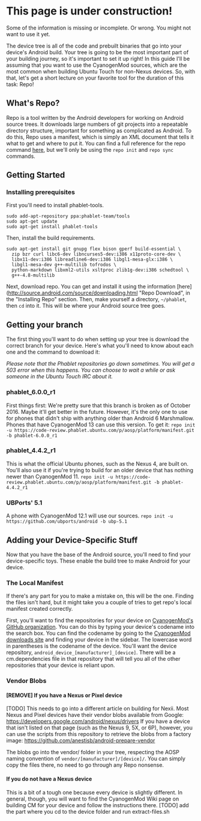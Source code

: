 # This page is under construction!
Some of the information is missing or incomplete. Or wrong. You might not want to use it yet.

The device tree is all of the code and prebuilt binaries that go into your device's Android build. Your tree is going to be the most important part of your building journey, so it's important to set it up right! 
In this guide I'll be assuming that you want to use the CyanogenMod sources, which are the most common when building Ubuntu Touch for non-Nexus devices. So, with that, let's get a short lecture on your favorite tool for the duration of this task: Repo!

## What's Repo?

Repo is a tool written by the Android developers for working on Android source trees. It downloads large numbers of git projects into a repeatable directory structure, important for something as complicated as Android. To do this, Repo uses a manifest, which is simply an XML document that tells it what to get and where to put it. You can find a full reference for the repo command [here](https://source.android.com/source/using-repo.html "Repo command reference"), but we'll only be using the `repo init` and `repo sync` commands.

## Getting Started

### Installing prerequisites

First you'll need to install phablet-tools.
```
sudo add-apt-repository ppa:phablet-team/tools
sudo apt-get update
sudo apt-get install phablet-tools
```

Then, install the build requirements.

```
sudo apt-get install git gnupg flex bison gperf build-essential \
  zip bzr curl libc6-dev libncurses5-dev:i386 x11proto-core-dev \
  libx11-dev:i386 libreadline6-dev:i386 libgl1-mesa-glx:i386 \
  libgl1-mesa-dev g++-multilib tofrodos \
  python-markdown libxml2-utils xsltproc zlib1g-dev:i386 schedtool \
  g++-4.8-multilib
  ```

Next, download repo. You can get and install it using the information [here](http://source.android.com/source/downloading.html "Repo Download", in the "Installing Repo" section.
Then, make yourself a directory, `~/phablet`, then `cd` into it. This will be where your Android source tree goes. 

## Getting your branch

The first thing you'll want to do when setting up your tree is download the correct branch for your device. Here's what you'll need to know about each one and the command to download it:

*Please note that the Phablet repositories go down sometimes. You will get a 503 error when this happens. You can choose to wait a while or ask someone in the Ubuntu Touch IRC about it.*

### phablet_6.0.0_r1

First things first: We're pretty sure that this branch is broken as of October 2016. Maybe it'll get better in the future. However, it's the only one to use for phones that didn't ship with anything older than Android 6 Marshmallow. 
Phones that have CyanogenMod 13 can use this version.
To get it:
`repo init -u https://code-review.phablet.ubuntu.com/p/aosp/platform/manifest.git -b phablet-6.0.0_r1`

### phablet_4.4.2_r1
This is what the official Ubuntu phones, such as the Nexus 4, are built on. You'll also use it if you're trying to build for an older device that has nothing newer than CyanogenMod 11. 
`repo init -u https://code-review.phablet.ubuntu.com/p/aosp/platform/manifest.git -b phablet-4.4.2_r1`

### UBPorts' 5.1
A phone with CyanogenMod 12.1 will use our sources. 
`repo init -u https://github.com/ubports/android -b ubp-5.1`

## Adding your Device-Specific Stuff

Now that you have the base of the Android source, you'll need to find your device-specific toys. These enable the build tree to make Android for your device.

### The Local Manifest

If there's any part for you to make a mistake on, this will be the one. Finding the files isn't hard, but it might take you a couple of tries to get repo's local manifest created correctly.

First, you'll want to find the repositories for your device on [CyanogenMod's GitHub organization](https://github.com/CyanogenMod). You can do this by typing your device's codename into the search box. You can find the codename by going to the [CyanogenMod downloads site](https://download.cyanogenmod.org/) and finding your device in the sidebar. The lowercase word in parentheses is the codename of the device.
You'll want the device repository, `android_device_[manufacturer]_[device]`. There will be a cm.dependencies file in that repository that will tell you all of the other repositories that your device is reliant upon. 

### Vendor Blobs

#### [REMOVE] If you have a Nexus or Pixel device

[TODO] This needs to go into a different article on building for Nexii.
Most Nexus and Pixel devices have their vendor blobs available from Google: https://developers.google.com/android/nexus/drivers
If you have a device that isn't listed on that page (such as the Nexus 9, 5X, or 6P), however, you can use the scripts from this repository to retrieve the blobs from a factory image: https://github.com/anestisb/android-prepare-vendor

The blobs go into the vendor/ folder in your tree, respecting the AOSP naming convention of `vendor/[manufacturer]/[device]/`. You can simply copy the files there, no need to go through any Repo nonsense.


#### If you do not have a Nexus device

This is a bit of a tough one because every device is slightly different. In general, though, you will want to find the CyanogenMod Wiki page on building CM for your device and follow the instructions there.
[TODO] add the part where you cd to the device folder and run extract-files.sh